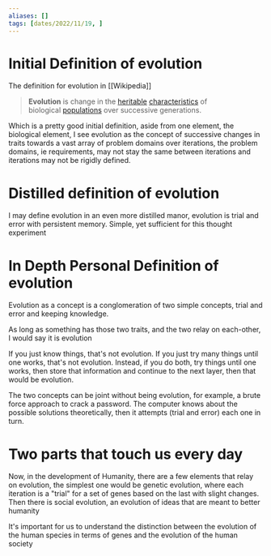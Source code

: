 ```yaml
---
aliases: []
tags: [dates/2022/11/19, ]
---
```


# Initial Definition of evolution
The definition for evolution in [[Wikipedia]]
> **Evolution** is change in the [heritable](https://en.wikipedia.org/wiki/Heredity "Heredity") [characteristics](https://en.wikipedia.org/wiki/Phenotypic_trait "Phenotypic trait") of biological [populations](https://en.wikipedia.org/wiki/Population "Population") over successive generations.

Which is a pretty good initial definition, aside from one element, the biological element, I see evolution as the concept of successive changes in traits towards a vast array of problem domains over iterations, the problem domains, ie requirements, may not stay the same between iterations and iterations may not be rigidly defined. 


# Distilled definition of evolution
I may define evolution in an even more distilled manor, evolution is trial and error with persistent memory. Simple, yet sufficient for this thought experiment  

# In Depth Personal Definition of evolution
Evolution as a concept is a conglomeration of two simple concepts, trial and error and keeping knowledge.

As long as something has those two traits, and the two relay on each-other, I would say it is evolution

If you just know things, that's not evolution. If you just try many things until one works, that's not evolution. Instead, if you do both, try things until one works, then store that information and continue to the next layer, then that would be evolution.

The two concepts can be joint without being evolution, for example, a brute force approach to crack a password. The computer knows about the possible solutions theoretically, then it attempts (trial and error) each one in turn.

# Two parts that touch us every day
Now, in the development of Humanity, there are a few elements that relay on evolution, the simplest one would be genetic evolution, where each iteration is a "trial" for a set of genes based on the last with slight changes. Then there is social evolution, an evolution of ideas that are meant to better humanity

It's important for us to understand the distinction between the evolution of the human species in terms of genes and the evolution of the human society
